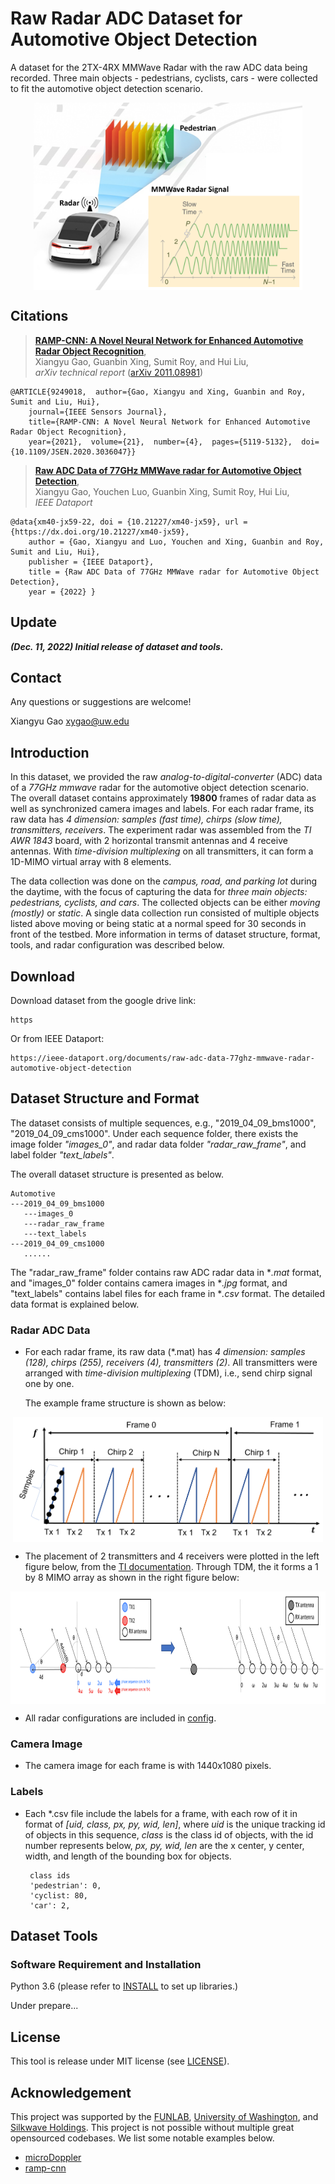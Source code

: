 # Raw Radar ADC Dataset for Automotive Object Detection

A dataset for the 2TX-4RX MMWave Radar with the raw ADC data being recorded. Three main objects - pedestrians, cyclists, cars - were collected to fit the automotive object detection scenario. 

<p align="center"> <img src='docs/automotive_tease.png' align="center" height="300px"> </p>

## Citations

> [**RAMP-CNN: A Novel Neural Network for Enhanced Automotive Radar Object Recognition**](https://arxiv.org/pdf/2011.08981.pdf),            
> Xiangyu Gao, Guanbin Xing, Sumit Roy, and Hui Liu, <br/>
> *arXiv technical report* ([arXiv 2011.08981](https://arxiv.org/abs/2011.08981))  

    @ARTICLE{9249018,  author={Gao, Xiangyu and Xing, Guanbin and Roy, Sumit and Liu, Hui},  
        journal={IEEE Sensors Journal},   
        title={RAMP-CNN: A Novel Neural Network for Enhanced Automotive Radar Object Recognition},   
        year={2021},  volume={21},  number={4},  pages={5119-5132},  doi={10.1109/JSEN.2020.3036047}}

> [**Raw ADC Data of 77GHz MMWave radar for Automotive Object Detection**](https://ieee-dataport.org/documents/raw-adc-data-77ghz-mmwave-radar-automotive-object-detection),            
> Xiangyu Gao, Youchen Luo, Guanbin Xing, Sumit Roy, Hui Liu, <br/>
> *IEEE Dataport*

    @data{xm40-jx59-22, doi = {10.21227/xm40-jx59}, url = {https://dx.doi.org/10.21227/xm40-jx59},
        author = {Gao, Xiangyu and Luo, Youchen and Xing, Guanbin and Roy, Sumit and Liu, Hui},
        publisher = {IEEE Dataport},
        title = {Raw ADC Data of 77GHz MMWave radar for Automotive Object Detection},
        year = {2022} }
    
    

## Update
***(Dec. 11, 2022) Initial release of dataset and tools.***

## Contact
Any questions or suggestions are welcome! 

Xiangyu Gao [xygao@uw.edu](mailto:xygao@uw.edu) 

## Introduction
In this dataset, we provided the raw *analog-to-digital-converter* (ADC) data of a *77GHz mmwave* radar for the automotive object detection scenario. The overall dataset contains approximately **19800** frames of radar data as well as synchronized camera images and labels. For each radar frame, its raw data has *4 dimension: samples (fast time), chirps (slow time), transmitters, receivers*. The experiment radar was assembled from the *TI AWR 1843* board, with 2 horizontal transmit antennas and 4 receive antennas. With *time-division multiplexing* on all transmitters, it can form a 1D-MIMO virtual array with 8 elements. 

The data collection was done on the *campus, road, and parking lot* during the daytime, with the focus of capturing the data for *three main objects: pedestrians, cyclists, and cars*. The collected objects can be either *moving (mostly)* or *static*. A single data collection run consisted of multiple objects listed above moving or being static at a normal speed for 30 seconds in front of the testbed. More information in terms of dataset structure, format, tools, and radar configuration was described below.

## Download

Download dataset from the google drive link:
```
https
``` 
Or from IEEE Dataport:
```
https://ieee-dataport.org/documents/raw-adc-data-77ghz-mmwave-radar-automotive-object-detection
```

## Dataset Structure and Format

The dataset consists of multiple sequences, e.g., "2019_04_09_bms1000", "2019_04_09_cms1000". Under each sequence folder, there exists the image folder *"images_0"*, and radar data folder *"radar_raw_frame"*, and label folder *"text_labels"*.

The overall dataset structure is presented as below.

    Automotive
    ---2019_04_09_bms1000
       ---images_0
       ---radar_raw_frame
       ---text_labels
    ---2019_04_09_cms1000
       ......
       
The "radar_raw_frame" folder contains raw ADC radar data in **.mat* format, and "images_0" folder contains camera images in **.jpg* format, and "text_labels" contains label files for each frame in **.csv* format. The detailed data format is explained below.

### Radar ADC Data

*  For each radar frame, its raw data (*.mat) has *4 dimension: samples (128), chirps (255), receivers (4), transmitters (2)*. All transmitters were arranged with *time-division multiplexing* (TDM), i.e., send chirp signal one by one.

    The example frame structure is shown as below:
<p align="center"> <img src='docs/frame_structure.png' align="center" height="200px"> </p>

* The placement of 2 transmitters and 4 receivers were plotted in the left figure below, from the [TI documentation](https://www.ti.com/lit/an/swra554a/swra554a.pdf). Through TDM, the it forms a 1 by 8 MIMO array as shown in the right figure below:
<p align="center"> <img src='docs/mimo.png' align="center" height="180px"> </p>

* All radar configurations are included in [config](config.py).

### Camera Image

*  The camera image for each frame is with 1440x1080 pixels.

### Labels

*  Each *.csv file include the labels for a frame, with each row of it in format of *[uid, class, px, py, wid, len]*, where *uid* is the unique tracking id of objects in this sequence, *class* is the class id of objects, with the id number represents below, *px, py, wid, len* are the x center, y center, width, and length of the bounding box for objects.
        
        class ids
        'pedestrian': 0,
        'cyclist: 80,
        'car': 2,

## Dataset Tools

### Software Requirement and Installation

Python 3.6 (please refer to [INSTALL](requirements.txt) to set up libraries.)

Under prepare...

## License

This tool is release under MIT license (see [LICENSE](LICENSE)).

## Acknowledgement
This project was supported by the [FUNLAB](https://depts.washington.edu/funlab/), [University of Washington](http://www.washington.edu/), and [Silkwave Holdings](https://silkwave.com.hk/). This project is not possible without multiple great opensourced codebases. We list some notable examples below.

* [microDoppler](https://github.com/Xiangyu-Gao/mmWave-radar-signal-processing-and-microDoppler-classification)
* [ramp-cnn](https://github.com/Xiangyu-Gao/Radar-multiple-perspective-object-detection)
